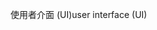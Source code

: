 <span data-ttu-id="f3d5f-101">使用者介面 (UI)</span><span class="sxs-lookup"><span data-stu-id="f3d5f-101">user interface (UI)</span></span>